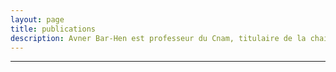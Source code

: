 ```yaml
---
layout: page
title: publications
description: Avner Bar-Hen est professeur du Cnam, titulaire de la chaire statistique et données massives
---
```



---

